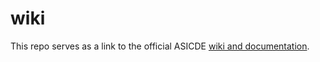 # wiki
This repo serves as a link to the official ASICDE [wiki and documentation](https://github.com/xkohutka/documentation/wiki). 


